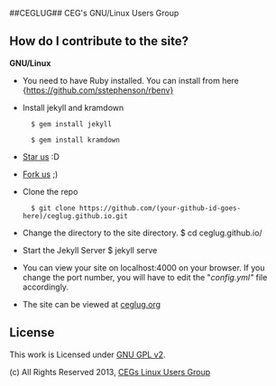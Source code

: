 ##CEGLUG##
CEG's GNU/Linux Users Group

How do I contribute to the site? 
-----------

**GNU/Linux**
- You need to have Ruby installed. You can install from here {https://github.com/sstephenson/rbenv} 

- Install jekyll and kramdown

        $ gem install jekyll

        $ gem install kramdown
- [Star us](https://github.com/ceglug/ceglug.github.io/star) :D
- [Fork us](https://github.com/ceglug/ceglug.github.io/fork) ;)
- Clone the repo

        $ git clone https://github.com/(your-github-id-goes-here)/ceglug.github.io.git

- Change the directory to the site directory. 
        $ cd ceglug.github.io/
- Start the Jekyll Server
        $ jekyll serve

- You can view your site on localhost:4000 on your browser. If you change the port number, you will have to edit the "_config.yml"_ file accordingly. 

- The site can be viewed at [ceglug.org](ceglug.org)

License
----
This work is Licensed under [GNU GPL v2](https://raw.github.com/ceglug/thesite/master/LICENSE).

(c) All Rights Reserved 2013, [CEGs Linux Users Group](/)

